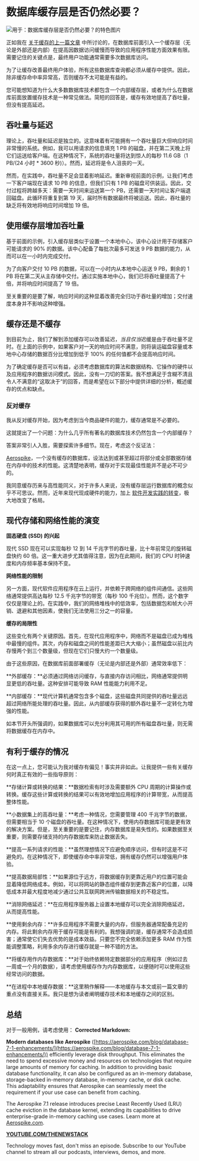 # 数据库缓存层是否仍然必要？

![用于：数据库缓存层是否仍然必要？的特色图片](https://cdn.thenewstack.io/media/2024/05/d9ce7e53-memory-1024x664.png)

正如我在 [关于缓存的上一篇文章](https://thenewstack.io/how-to-get-peak-performance-without-a-vast-amount-of-memory/) 中所讨论的，在数据库前面引入一个缓存层（无论是外部还是内部）在提高因数据访问缓慢而导致的应用程序性能方面效果有限。需要记住的关键点是，最终用户功能通常需要多次数据库访问。

为了让缓存改善最终用户体验，所有这些数据库查询都必须从缓存中提供。因此，除非缓存命中率异常高，否则缓存不太可能是有益的。

您可能想知道为什么大多数数据库技术都包含一个内部缓存层，或者为什么在数据库前面放置缓存技术是一种常见做法。简短的回答是，缓存有效地提高了吞吐量，但没有提高延迟。

## 吞吐量与延迟

理论上，吞吐量和延迟是独立的。这意味着有可能拥有一个吞吐量巨大但响应时间非常慢的系统。例如，我可以用请求的信息填充 1 PB 的磁盘，并在第二天晚上将它们运送给客户端。在这种情况下，系统的吞吐量将达到惊人的每秒 11.6 GB（1 PB/(24 小时 * 3600 秒)）。然而，延迟将是令人沮丧的一天。

然而，在实践中，吞吐量不足会显着影响延迟。重新审视前面的示例，让我们考虑一下客户端现在请求 10 PB 的信息，但我们只有 1 PB 的磁盘可供装运。因此，交付过程将跨越多天：需要一天时间来运送第一个 PB，还需要一天时间让客户端退回磁盘。此循环将重复到第 19 天，届时所有数据最终将被运送。因此，吞吐量的缺乏将有效地将响应时间增加 19 倍。

## 使用缓存层增加吞吐量

基于前面的示例，引入缓存层类似于设置一个本地中心，该中心设计用于存储客户可能请求的 90% 的数据。该中心配备了每批次最多可发送 9 PB 数据的能力，从而可以在一小时内完成交付。

为了向客户交付 10 PB 的数据，可以在一小时内从本地中心运送 9 PB，剩余的 1 PB 将在第二天从主存储中交付。通过实施本地中心，我们已将吞吐量提高了十倍，并将响应时间提高了 19 倍。

至关重要的是要了解，响应时间的这种显着改善完全归功于吞吐量的增加；交付速度本身并不影响这种增强。

## 缓存还是不缓存

到目前为止，我们了解到添加缓存可以改善延迟，*当且仅当*迟缓是由于吞吐量不足时。在上面的示例中，如果客户对一天的响应时间不满意，则将装运磁盘容量或本地中心存储的数据百分比增加到低于 100% 的任何值都不会提高响应时间。

为了确定缓存是否可以有益，必须考虑数据库的算法和数据结构、它操作的硬件以及应用程序的数据访问模式。因此，没有一刀切的答案。我不想满足于含糊不清且令人不满意的“这取决于”的回答，而是希望在以下部分中提供详细的分析，概述缓存的优点和缺点。

### 反对缓存

我从反对缓存开始，因为考虑到当今商品硬件的能力，缓存通常是不必要的。

这就提出了一个问题：为什么几乎所有著名的数据库技术仍然包含一个内部缓存？

答案非常引人入胜，需要探索许多细节。现在，考虑这个反证法：

[Aerospike](https://aerospike.com/products/database/)，一个没有缓存的数据库，设法达到或甚至超过将部分或全部数据存储在内存中的技术的性能。这清楚地表明，缓存对于实现最佳性能并不是必不可少的。

我同意缓存历来与高性能同义，对于许多人来说，没有缓存层运行数据库的概念似乎不可思议。然而，近年来现代现成硬件的能力，加上 [软件开发实践的转变](https://thenewstack.io/how-ai-is-shifting-developer-culture-and-work-at-github/)，极大地改变了格局。
## 现代存储和网络性能的演变

**固态硬盘 (SSD) 的兴起**

现代 SSD 现在可以实现每秒 12 到 14 千兆字节的吞吐量，比十年前常见的旋转磁盘快约 60 倍。这一重大进步尤其值得注意，因为在此期间，我们的 CPU 时钟速度和内存频率基本保持不变。

**网络性能的限制**

另一方面，现代软件应用程序在云上运行，并依赖于跨网络的组件间通信。这些网络通常提供高达每秒 12.5 千兆字节的带宽（每秒 100 千兆位）。然而，这个数字仅仅是理论上的。在实践中，我们的网络堆栈中的低效率，包括数据包和帧大小开销、退避和其他因素，使我们无法使用三分之一的容量。

**缓存的局限性**

这些变化有两个关键原因。首先，在现代应用程序中，网络而不是磁盘已成为堆栈中最慢的组件。其次，内存和磁盘之间的性能差距已大大缩小；虽然磁盘以前比内存慢两个到三个数量级，但现在它们只慢大约一个数量级。

由于这些原因，在数据库前面部署缓存（无论是内部还是外部）通常效率低下：

**外部缓存：**必须通过网络访问缓存，与直接内存访问相比，网络通常提供明显更低的吞吐量。这种安排可能导致 RAM 性能能力利用不足。

**内部缓存：**现代计算机通常包含多个磁盘，这些磁盘共同提供的吞吐量远远超过网络所能处理的吞吐量。因此，从内部缓存获得的额外吞吐量不一定转化为增强的性能。

如本节开头所强调的，如果数据库可以充分利用其可用的所有磁盘吞吐量，则无需将数据缓存在内存中。

## 有利于缓存的情况

在这一点上，您可能认为我对缓存有偏见！事实并非如此。让我提供一些有关缓存何时真正有效的一些指导原则：

**存储计算或转换的结果：**数据检索有时涉及需要额外 CPU 周期的计算操作或转换。缓存这些计算或转换的结果可以有效地增加应用程序的计算带宽，从而提高整体性能。

**小数据集上的高吞吐量：**考虑一种情况，您需要管理 400 千兆字节的数据，但需要相当于 10 个磁盘的吞吐量。在这种情况下，使用内存数据库可能是更有效的解决方案。但是，至关重要的是要记住，内存数据库是易失性的。如果数据至关重要，则需要存储支持的内存数据库来防止数据丢失。

**提高一系列请求的性能：**虽然理想情况下应避免顺序访问，但有时这是不可避免的。在这种情况下，即使缓存命中率非常低，拥有缓存仍然可以增强用户体验。

**提高数据局部性：**如果源位于远方，将数据缓存到更靠近用户的位置可能会显着降低网络成本。例如，可以将网站的静态组件缓存到更靠近客户的位置，以降低成本并最大程度地减少通过公共互联网跨洲传输数据相关的不稳定性。

**消除网络延迟：**在应用程序服务器上设置本地缓存可以完全消除网络延迟，从而提高性能。

**使用剩余内存：**许多应用程序不需要大量的内存，但服务器通常配备充足的内存。将此剩余内存用于缓存可能是有利的。我想强调的是，缓存通常不会造成损害；通常使它们失去优势的是成本效益。只要您不完全依赖添加更多 RAM 作为性能调整策略，利用多余内存进行缓存就是一种不错的方法。

**将缓存用作内存数据库：**对于始终依赖特定数据部分的应用程序（例如过去一周或一个月的数据），请考虑使用缓存作为内存数据库，以便随时可以使用这些经常访问的数据。

**在进程中本地缓存数据：**这里稍作解释——本地缓存与本文或前一篇文章的重点没有直接关系。我只是想为读者阐明缓存技术和本地缓存之间的区别。

## 总结

对于一般用例，请考虑使用：
**Corrected Markdown:**

**Modern databases like Aerospike** ([https://aerospike.com/blog/database-7-1-enhancements/](https://aerospike.com/blog/database-7-1-enhancements/)) efficiently leverage disk throughput. This eliminates the need to spend excessive money and resources on technologies that require large amounts of memory for caching. In addition to providing basic database functionality, it can also be configured as an in-memory database, storage-backed in-memory database, in-memory cache, or disk cache. This adaptability ensures that Aerospike can seamlessly meet the requirement if your use case can benefit from caching.

The Aerospike 7.1 release introduces precise Least Recently Used (LRU) cache eviction in the database kernel, extending its capabilities to drive enterprise-grade in-memory caching use cases. Learn more at [Aerospike.com](https://aerospike.com/blog/database-7-1-enhancements/).

**[YOUTUBE.COM/THENEWSTACK](https://youtube.com/thenewstack?sub_confirmation=1)**

Technology moves fast, don't miss an episode. Subscribe to our YouTube channel to stream all our podcasts, interviews, demos, and more.